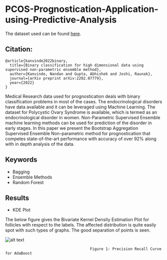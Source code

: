 # PCOS-Prognostication-Application-using-Predictive-Analysis

The dataset used can be found [here](https://www.kaggle.com/datasets/prasoonkottarathil/polycystic-ovary-syndrome-pcos).

## Citation:

```
@article{kanvinde2022binary,
  title={Binary classification for high dimensional data using supervised non-parametric ensemble method},
  author={Kanvinde, Nandan and Gupta, Abhishek and Joshi, Raunak},
  journal={arXiv preprint arXiv:2202.07779},
  year={2022}
}
```
Medical Research data used for prognostication deals with binary classification problems in most of the cases. The endocrinological disorders have data available and it can be leveraged using Machine Learning. The dataset for Polycystic Ovary Syndrome is available, which is termed as an endocrinological disorder in women. Non-Parametric Supervised Ensemble machine learning methods can be used for prediction of the disorder in early stages. In this paper we present the Bootstrap Aggregation Supervised Ensemble Non-parametric method for prognostication that competes state-of-the-art performance with accuracy of over 92% along with in depth analysis of the data.

## Keywords 
* Bagging
* Ensemble Methods
* Random Forest

## Results

* KDE Plot

The below figure gives the Bivariate Kernel Density Estimation Plot for follicles with respect to the labels. The affected distribution is quite easily spot with such types of graphs. The good separation of points is seen.

![alt text](Results/2.png)

                                          Figure 1: Precision Recall Curve for AdaBoost






